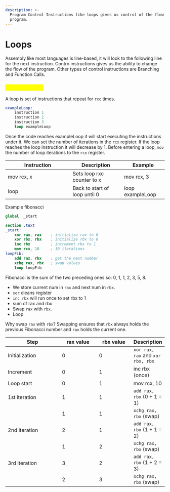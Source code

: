 ```yaml
---
description: >-
  Program Control Instructions like loops gives us control of the flow of a
  program.
---
```


# Loops

Assembly like most languages is line-based, it will look to the following line for the next instruction. Contro instructions gives us the ability to change the flow of the program. Other types of control instructions are Branching and Function Calls.

### <mark style="color:yellow;">Loop Structure</mark>

A loop is set of instructions that repeat for `rxc` times.

```nasm
exampleLoop:
    instruction 1
    instruction 2
    instruction 3
    loop exampleLoop
```

Once the code reaches exampleLoop it will start executing the instructions under it. We can set the number of iterations in the `rcx` register. If the loop reaches the loop instruction it will decrease by 1. Before entering a loop, `mov` the number of loop iterations to the `rcx` register.

<table><thead><tr><th width="189">Instruction</th><th>Description</th><th>Example</th></tr></thead><tbody><tr><td>mov rcx, x</td><td>Sets loop rxc counter to x</td><td>mov rcx, 3</td></tr><tr><td>loop</td><td>Back to start of loop until 0</td><td>loop exampleLoop</td></tr></tbody></table>

Example fibonacci

```nasm
global  _start

section .text
_start:
    xor rax, rax    ; initialize rax to 0
    xor rbx, rbx    ; initialize rbx to 0
    inc rbx         ; increment rbx to 1
    mov rcx, 10     ; 10 iterations
loopFib:
    add rax, rbx    ; get the next number
    xchg rax, rbx   ; swap values
    loop loopFib
```

Fibonacci is the sum of the two preceding ones so: 0, 1, 1, 2, 3, 5, 8.

* We store current num in `rax` and next num in `rbx`.
* `xor` cleans register
* `inc rbx` will run once to set rbx to 1
* sum of rax and rbx
* Swap `rax` with `rbx`.
* Loop

Why swap `rax` with `rbx`? Swapping ensures that `rbx` always holds the previous Fibonacci number and `rax` holds the current one.

<table><thead><tr><th width="172">Step</th><th width="116">rax value</th><th width="106">rbx value</th><th>Description</th></tr></thead><tbody><tr><td>Initialization</td><td>0</td><td>0</td><td><code>xor rax, rax</code> and <code>xor rbx, rbx</code></td></tr><tr><td>Increment</td><td>0</td><td>1</td><td>inc rbx (once)</td></tr><tr><td>Loop start</td><td>0</td><td>1</td><td>mov rcx, 10</td></tr><tr><td>1st iteration</td><td>1</td><td>1</td><td><code>add rax, rbx</code> (0 + 1 = 1)</td></tr><tr><td></td><td>1</td><td>1</td><td><code>xchg rax, rbx</code> (swap)</td></tr><tr><td>2nd iteration</td><td>2</td><td>1</td><td><code>add rax, rbx</code> (1 + 1 = 2)</td></tr><tr><td></td><td>1</td><td>2</td><td><code>xchg rax, rbx</code> (swap)</td></tr><tr><td>3rd iteration</td><td>3</td><td>2</td><td><code>add rax, rbx</code> (1 + 2 = 3)</td></tr><tr><td></td><td>2</td><td>3</td><td><code>xchg rax, rbx</code> (swap)</td></tr></tbody></table>
